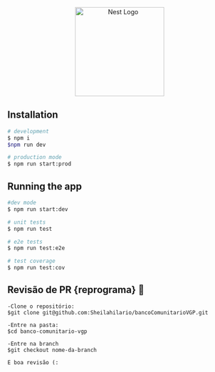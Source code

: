 <p align="center">
  <a href="http://nestjs.com/" target="blank"><img src="https://nestjs.com/img/logo-small.svg" width="200" alt="Nest Logo" /></a>
</p>

[circleci-image]: https://img.shields.io/circleci/build/github/nestjs/nest/master?token=abc123def456
[circleci-url]: https://circleci.com/gh/nestjs/nest

 
  <!--[![Backers on Open Collective](https://opencollective.com/nest/backers/badge.svg)](https://opencollective.com/nest#backer)
  [![Sponsors on Open Collective](https://opencollective.com/nest/sponsors/badge.svg)](https://opencollective.com/nest#sponsor)-->


## Installation

```bash
# development
$ npm i
$npm run dev

# production mode
$ npm run start:prod
```

## Running the app

```bash
#dev mode
$ npm run start:dev

# unit tests
$ npm run test

# e2e tests
$ npm run test:e2e

# test coverage
$ npm run test:cov
```

## Revisão de PR {reprograma} 💜
```
-Clone o repositório:
$git clone git@github.com:Sheilahilario/bancoComunitarioVGP.git

-Entre na pasta:
$cd banco-comunitario-vgp

-Entre na branch
$git checkout nome-da-branch

E boa revisão (:


